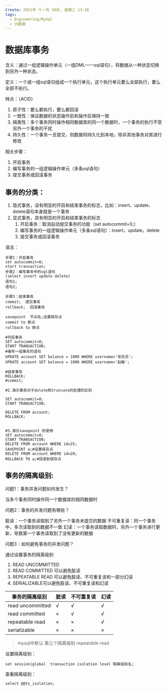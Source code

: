 ```yaml
---
Create: 2021年 十一月 30日, 星期二 13:18
tags: 
  - Engineering/MySql
  - 大数据
---
```


# 数据库事务

含义：通过一组逻辑操作单元（一组DML——sql语句），将数据从一种状态切换到另外一种状态。

定义：一个或一组sql语句组成一个执行单元，这个执行单元要么全部执行，要么全部不执行。

特点：（ACID）

1. 原子性：要么都执行，要么都回滚
2. 一致性：保证数据的状态操作前和操作后保持一致
3. 隔离性：多个事务同时操作相同数据库的同一个数据时，一个事务的执行不受另外一个事务的干扰
4. 持久性：一个事务一旦提交，则数据将持久化到本地，除非其他事务对其进行修改

相关步骤：

1. 开启事务
2. 编写事务的一组逻辑操作单元（多条sql语句）
3. 提交事务或回滚事务

## 事务的分类：

1. 隐式事务，没有明显的开启和结束事务的标志，比如：insert、update、delete语句本身就是一个事务
2. 显式事务，具有明显的开启和结束事务的标志
	1. 开启事务：取消自动提交事务的功能（set autocommit=0;）
	2. 编写事务的一组逻辑操作单元（多条sql语句）：insert，update，delete
	3. 提交事务或回滚事务

语法：

```mysql
步骤1：开启事务
set autocommit=0;
start transaction;
步骤2：编写事务中的sql语句
(select insert update delete)
语句1;
语句2;

步骤3：结束事务
commit;  提交事务
rollback;  回滚事务

savepoint  节点名;设置保存点
commit to 断点
rollback to 断点
```

```mysql
#开启事务
SET autocommit=0;
START TRANSACTION;
#编写一组事务的语句
UPDATE account SET balance = 1000 WHERE username='张无忌';
UPDATE account SET balance = 1000 WHERE username='赵敏';

#结束事务
ROLLBACK;
#commit;

#2.演示事务对于delete和truncate的处理的区别

SET autocommit=0;
START TRANSACTION;

DELETE FROM account;
ROLLBACK;


#3.演示savepoint 的使用
SET autocommit=0;
START TRANSACTION;
DELETE FROM account WHERE id=25;
SAVEPOINT a;#设置保存点
DELETE FROM account WHERE id=28;
ROLLBACK TO a;#回滚到保存点

```



## 事务的隔离级别:

问题1：事务并发问题如何发生？

当多个事务同时操作同一个数据库的相同数据时



问题2：事务的并发问题有哪些？

脏读：一个事务读取到了另外一个事务未提交的数据
不可重复读：同一个事务中，多次读取到的数据不一致
幻读：一个事务读取数据时，另外一个事务进行更新，导致第一个事务读取到了没有更新的数据



问题3：如何避免事务的并发问题？

通过设置事务的隔离级别

1. READ UNCOMMITTED
2. READ COMMITTED 可以避免脏读
3. REPEATABLE READ 可以避免脏读、不可重复读和一部分幻读
4. SERIALIZABLE可以避免脏读、不可重复读和幻读

| 事务的隔离级别   | 脏读 | 不可重复读 | 幻读 |
| ---------------- | ---- | ---------- | ---- |
| read uncommitted | √    | √          | √    |
| read committed   | ×    | √          | √    |
| repeatable read  | ×    | ×          | √    |
| serializable     | ×    | ×          | ×    |

> mysql中默认 第三个隔离级别 repeatable read

设置隔离级别：

	set session|global  transaction isolation level 隔离级别名;

查看隔离级别：

	select @@tx_isolation;






